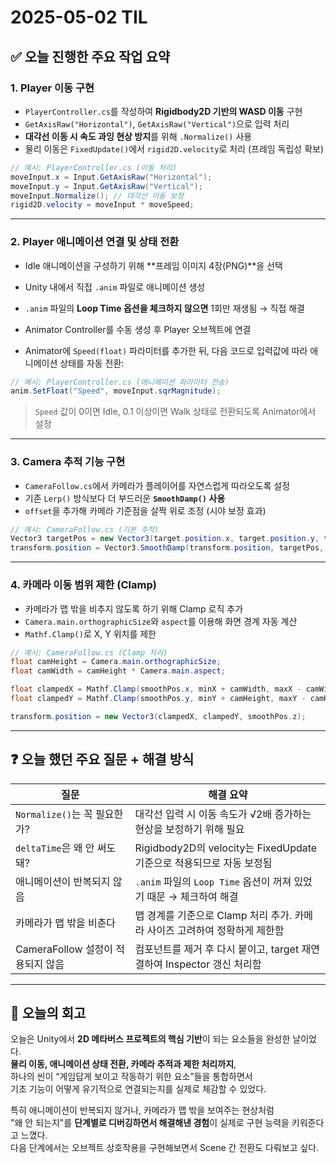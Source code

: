 # 2025-05-02 TIL

## ✅ 오늘 진행한 주요 작업 요약

### 1. Player 이동 구현
- `PlayerController.cs`를 작성하여 **Rigidbody2D 기반의 WASD 이동** 구현
- `GetAxisRaw("Horizontal")`, `GetAxisRaw("Vertical")`으로 입력 처리
- **대각선 이동 시 속도 과잉 현상 방지**를 위해 `.Normalize()` 사용
- 물리 이동은 `FixedUpdate()`에서 `rigid2D.velocity`로 처리 (프레임 독립성 확보)

```csharp
// 예시: PlayerController.cs (이동 처리)
moveInput.x = Input.GetAxisRaw("Horizontal");
moveInput.y = Input.GetAxisRaw("Vertical");
moveInput.Normalize(); // 대각선 이동 보정
rigid2D.velocity = moveInput * moveSpeed;
```

---

### 2. Player 애니메이션 연결 및 상태 전환
- Idle 애니메이션을 구성하기 위해 **프레임 이미지 4장(PNG)**을 선택
- Unity 내에서 직접 `.anim` 파일로 애니메이션 생성
- `.anim` 파일의 **Loop Time 옵션을 체크하지 않으면** 1회만 재생됨 → 직접 해결
- Animator Controller를 수동 생성 후 Player 오브젝트에 연결

- Animator에 `Speed(float)` 파라미터를 추가한 뒤, 다음 코드로 입력값에 따라 애니메이션 상태를 자동 전환:

```csharp
// 예시: PlayerController.cs (애니메이션 파라미터 전송)
anim.SetFloat("Speed", moveInput.sqrMagnitude);
```

> `Speed` 값이 0이면 Idle, 0.1 이상이면 Walk 상태로 전환되도록 Animator에서 설정

---

### 3. Camera 추적 기능 구현
- `CameraFollow.cs`에서 카메라가 플레이어를 자연스럽게 따라오도록 설정
- 기존 `Lerp()` 방식보다 더 부드러운 **`SmoothDamp()` 사용**
- `offset`을 추가해 카메라 기준점을 살짝 위로 조정 (시야 보정 효과)

```csharp
// 예시: CameraFollow.cs (기본 추적)
Vector3 targetPos = new Vector3(target.position.x, target.position.y, transform.position.z);
transform.position = Vector3.SmoothDamp(transform.position, targetPos, ref velocity, smoothTime);
```

---

### 4. 카메라 이동 범위 제한 (Clamp)
- 카메라가 맵 밖을 비추지 않도록 하기 위해 Clamp 로직 추가
- `Camera.main.orthographicSize`와 `aspect`를 이용해 화면 경계 자동 계산
- `Mathf.Clamp()`로 X, Y 위치를 제한

```csharp
// 예시: CameraFollow.cs (Clamp 처리)
float camHeight = Camera.main.orthographicSize;
float camWidth = camHeight * Camera.main.aspect;

float clampedX = Mathf.Clamp(smoothPos.x, minX + camWidth, maxX - camWidth);
float clampedY = Mathf.Clamp(smoothPos.y, minY + camHeight, maxY - camHeight);

transform.position = new Vector3(clampedX, clampedY, smoothPos.z);
```

---

## ❓ 오늘 했던 주요 질문 + 해결 방식

| 질문 | 해결 요약 |
|------|-----------|
| `Normalize()`는 꼭 필요한가? | 대각선 입력 시 이동 속도가 √2배 증가하는 현상을 보정하기 위해 필요 |
| `deltaTime`은 왜 안 써도 돼? | Rigidbody2D의 velocity는 FixedUpdate 기준으로 적용되므로 자동 보정됨 |
| 애니메이션이 반복되지 않음 | `.anim` 파일의 `Loop Time` 옵션이 꺼져 있었기 때문 → 체크하여 해결 |
| 카메라가 맵 밖을 비춘다 | 맵 경계를 기준으로 Clamp 처리 추가. 카메라 사이즈 고려하여 정확하게 제한함 |
| CameraFollow 설정이 적용되지 않음 | 컴포넌트를 제거 후 다시 붙이고, target 재연결하여 Inspector 갱신 처리함 |

---

## 💭 오늘의 회고

오늘은 Unity에서 **2D 메타버스 프로젝트의 핵심 기반**이 되는 요소들을 완성한 날이었다.  
**물리 이동, 애니메이션 상태 전환, 카메라 추적과 제한 처리까지**,  
하나의 씬이 “게임답게 보이고 작동하기 위한 요소”들을 통합하면서  
기초 기능이 어떻게 유기적으로 연결되는지를 실제로 체감할 수 있었다.

특히 애니메이션이 반복되지 않거나, 카메라가 맵 밖을 보여주는 현상처럼  
"왜 안 되는지"를 **단계별로 디버깅하면서 해결해낸 경험**이 실제로 구현 능력을 키워준다고 느꼈다.  
다음 단계에서는 오브젝트 상호작용을 구현해보면서 Scene 간 전환도 다뤄보고 싶다.
